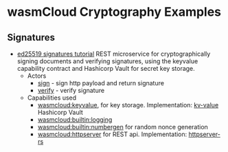 
# wasmCloud Cryptography Examples

## Signatures

- [ed25519 signatures tutorial](./signature-demo.md) REST microservice for cryptographically signing documents and verifying signatures, using the keyvalue capability contract and Hashicorp Vault for secret key storage.
  - Actors
    - [sign](./sign/) - sign http payload and return signature
    - [verify](./verify/) - verify signature
  - Capabilities used
    - [wasmcloud:keyvalue](https://github.com/wasmCloud/interfaces/tree/main/keyvalue), for key storage. Implementation: [kv-value](https://github.com/wasmCloud/capability-providers/tree/main/kv-vault) Hashicorp Vault
    - [wasmcloud:builtin:logging](https://github.com/wasmCloud/interfaces/tree/main/logging)
    - [wasmcloud:builtin:numbergen](https://github.com/wasmCloud/interfaces/tree/main/numbergen) for random nonce generation
    - [wasmcloud:httpserver](https://github.com/wasmCloud/interfaces/tree/main/httpserver) for REST api. Implementation: [httpserver-rs](https://github.com/wasmCloud/capability-providers/tree/main/httpserver-rs)

